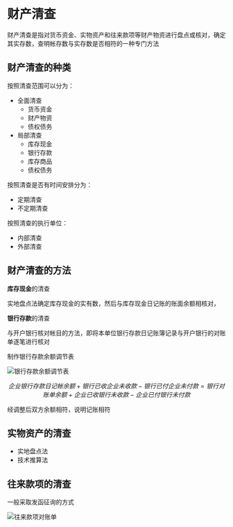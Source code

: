 # 财产清查

财产清查是指对货币资金、实物资产和往来款项等财产物资进行盘点或核对，确定其实存数，查明帐存数与实存数是否相符的一种专门方法

## 财产清查的种类

按照清查范围可以分为：

* 全面清查
    - 货币资金
    - 财产物资
    - 债权债务
* 局部清查
    - 库存现金
    - 银行存款
    - 库存商品
    - 债权债务

按照清查是否有时间安排分为：

* 定期清查
* 不定期清查

按照清查的执行单位：

* 内部清查
* 外部清查

## 财产清查的方法

**库存现金**的清查

实地盘点法确定库存现金的实有数，然后与库存现金日记账的账面余额相核对，

**银行存款**的清查

与开户银行核对帐目的方法，即将本单位银行存款日记账簿记录与开户银行的对账单逐笔进行核对

制作银行存款余额调节表

![银行存款余额调节表](http://u.kuaiji.com/2013/1108/20131108015143608.jpg)

$$ 企业银行存款日记帐余额 + 银行已收企业未收款 - 银行已付企业未付款 = 银行对账单余额 + 企业已收银行未收款 - 企业已付银行未付款 $$

经调整后双方余额相符，说明记账相符

## 实物资产的清查

* 实地盘点法
* 技术推算法

## 往来款项的清查

一般采取发函征询的方式

![往来款项对账单](http://211.83.92.54/jpkc/site-kjjc/net%20course/img/8.6.jpg)